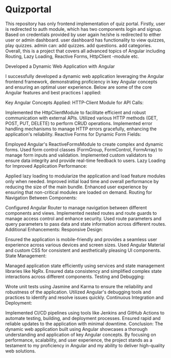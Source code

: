 # Quizportal
This repository has only frontend implementation of quiz portal.
Firstly, user is redirected to auth module, which has two components login and signup.
Based on credentials provided by user again he/she is redirected to either user or admin dashboard.
user dashboard has functionality to view quizzes, play quizzes.
admin can:
add quizzes.
add questions.
add categories.
Overall, this is a project that covers all advanced topics of Angular including Routing, Lazy Loading, Reactive Forms, HttpClient -module etc.

Developed a Dynamic Web Application with Angular

I successfully developed a dynamic web application leveraging the Angular frontend framework, demonstrating proficiency in key Angular concepts and ensuring an optimal user experience. Below are some of the core Angular features and best practices I applied:

Key Angular Concepts Applied:
HTTP-Client Module for API Calls:

Implemented the HttpClientModule to facilitate efficient and robust communication with external APIs.
Utilized various HTTP methods (GET, POST, PUT, DELETE) to perform CRUD operations.
Implemented error handling mechanisms to manage HTTP errors gracefully, enhancing the application's reliability.
Reactive Forms for Dynamic Form Fields:

Employed Angular's ReactiveFormsModule to create complex and dynamic forms.
Used form control classes (FormGroup, FormControl, FormArray) to manage form inputs and validation.
Implemented custom validators to ensure data integrity and provide real-time feedback to users.
Lazy Loading for Improved Application Performance:

Applied lazy loading to modularize the application and load feature modules only when needed.
Improved initial load time and overall performance by reducing the size of the main bundle.
Enhanced user experience by ensuring that non-critical modules are loaded on demand.
Routing for Navigation Between Components:

Configured Angular Router to manage navigation between different components and views.
Implemented nested routes and route guards to manage access control and enhance security.
Used route parameters and query parameters to pass data and state information across different routes.
Additional Enhancements:
Responsive Design:

Ensured the application is mobile-friendly and provides a seamless user experience across various devices and screen sizes.
Used Angular Material and custom CSS for consistent and aesthetically pleasing UI components.
State Management:

Managed application state efficiently using services and state management libraries like NgRx.
Ensured data consistency and simplified complex state interactions across different components.
Testing and Debugging:

Wrote unit tests using Jasmine and Karma to ensure the reliability and robustness of the application.
Utilized Angular's debugging tools and practices to identify and resolve issues quickly.
Continuous Integration and Deployment:

Implemented CI/CD pipelines using tools like Jenkins and GitHub Actions to automate testing, building, and deployment processes.
Ensured rapid and reliable updates to the application with minimal downtime.
Conclusion:
The dynamic web application built using Angular showcases a thorough understanding and application of key Angular concepts. By focusing on performance, scalability, and user experience, the project stands as a testament to my proficiency in Angular and my ability to deliver high-quality web solutions.
